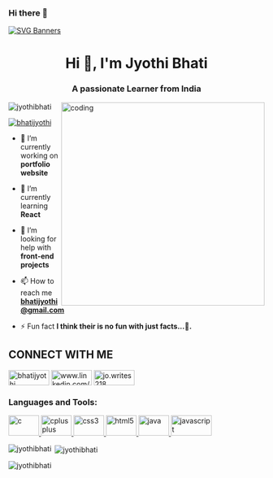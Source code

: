 ### Hi there 👋

[![SVG Banners](https://svg-banners.vercel.app/api?type=rainbow&text1=WORKING%20FOR%20A%20CHANGE%20🌈&width=1000&height=400)](https://github.com/Akshay090/svg-banners)

<h1 align="center">Hi 👋, I'm Jyothi Bhati</h1>
<h3 align="center">A passionate Learner from India</h3>
<img align="right" alt="coding" width="400" src="https://res.cloudinary.com/cloudinary-marketing/images/c_fill,w_700/f_auto,q_auto/v1649720751/Web_Assets/blog/Mario_1/Mario_1-gif?_i=AA">

<p align="left"> <img src="https://komarev.com/ghpvc/?username=jyothibhati&label=Profile%20views&color=0e75b6&style=flat" alt="jyothibhati" /> </p>

<p align="left"> <a href="https://twitter.com/bhatijyothi" target="blank"><img src="https://img.shields.io/twitter/follow/bhatijyothi?logo=twitter&style=for-the-badge" alt="bhatijyothi" /></a> </p>

- 🔭 I’m currently working on **portfolio website**

- 🌱 I’m currently learning **React**

- 🤝 I’m looking for help with **front-end projects**

- 📫 How to reach me **bhatijyothi@gmail.com**

- ⚡ Fun fact **I think their is no fun with just facts...👻.**

<h2 align="left"><bold>CONNECT WITH ME</bold></h1>

<p align="left">
  <a href="https://twitter.com/bhatijyothi" target="blank"><img align="center" src="https://img.shields.io/badge/Twitter-1DA1F2?style=for-the-badge&logo=twitter&logoColor=white" alt="bhatijyothi" height="30" width="80" /></a>
  <a href="https://linkedin.com/in/www.linkedin.com/in/ jyothi-bhati-561610247" target="blank"><img align="center" src="https://img.shields.io/badge/LinkedIn-0077B5?style=for-the-badge&logo=linkedin&logoColor=white" alt="www.linkedin.com/in/ jyothi-bhati-561610247" height="30" width="80" /></a>
<a href="https://instagram.com/jo.writes218" target="blank"><img align="center" src="https://img.shields.io/badge/Instagram-E4405F?style=for-the-badge&logo=instagram&logoColor=white" alt="jo.writes218" height="30" width="80" /></a>
</p>

<h3 align="left">Languages and Tools:</h3>
<p align="left"> <a href="https://www.cprogramming.com/" target="_blank" rel="noreferrer"> <img src="https://img.shields.io/badge/C-00599C?style=for-the-badge&logo=c&logoColor=white" alt="c" width="60" height="40"/> </a> <a href="https://www.w3schools.com/cpp/" target="_blank" rel="noreferrer"> <img src="https://img.shields.io/badge/C%2B%2B-00599C?style=for-the-badge&logo=c%2B%2B&logoColor=white" alt="cplusplus" width="60" height="40"/> </a> <a href="https://www.w3schools.com/css/" target="_blank" rel="noreferrer"> <img src="https://img.shields.io/badge/CSS3-1572B6?style=for-the-badge&logo=css3&logoColor=white" alt="css3" width="60" height="40"/> </a> <a href="https://www.w3.org/html/" target="_blank" rel="noreferrer"> <img src="https://img.shields.io/badge/HTML5-E34F26?style=for-the-badge&logo=html5&logoColor=white" alt="html5" width="60" height="40"/> </a> <a href="https://www.java.com" target="_blank" rel="noreferrer"> <img src="https://img.shields.io/badge/Java-323330?style=for-the-badge&logo=java&logoColor=F7DF1E" alt="java" width="60" height="40"/> </a> <a href="https://developer.mozilla.org/en-US/docs/Web/JavaScript" target="_blank" rel="noreferrer"> <img src="https://img.shields.io/badge/JavaScript-323330?style=for-the-badge&logo=javascript&logoColor=F7DF1E" alt="javascript" width="80" height="40"/> </a> 
  
<p><img align="left" src="https://github-readme-stats.vercel.app/api/top-langs?username=jyothibhati&show_icons=true&locale=en&layout=compact" alt="jyothibhati" /></p>

<p>&nbsp;<img align="center" src="https://github-readme-stats.vercel.app/api?username=jyothibhati&show_icons=true&locale=en" alt="jyothibhati" /></p>

<p><img align="center" src="https://github-readme-streak-stats.herokuapp.com/?user=jyothibhati&" alt="jyothibhati" /></p>
